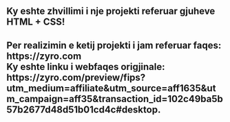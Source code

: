 <h2> Ky eshte zhvillimi i nje projekti referuar gjuheve HTML + CSS!<H2>
Per realizimin e ketij projekti i jam referuar faqes: https://zyro.com
<br />
Ky eshte linku i webfaqes origjinale: https://zyro.com/preview/fips?utm_medium=affiliate&utm_source=aff1635&utm_campaign=aff35&transaction_id=102c49ba5b57b2677d48d51b01cd4c#desktop.
